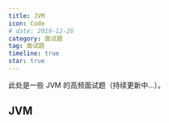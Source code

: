```yaml
---
title: JVM
icon: Code
# date: 2019-12-26
category: 面试题
tag: 面试题
timeline: true
star: true
---
```


此处是一些 JVM 的高频面试题（持续更新中...）。

<!-- more -->

## JVM
